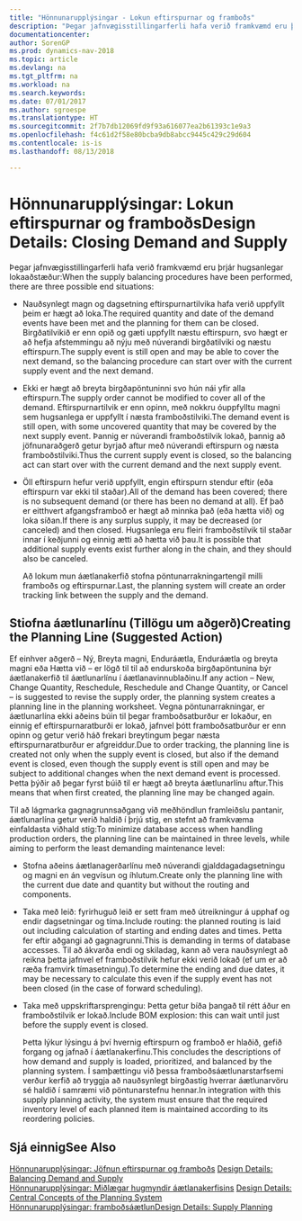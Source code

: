 ```yaml
---
title: "Hönnunarupplýsingar - Lokun eftirspurnar og framboðs"
description: "Þegar jafnvægisstillingarferli hafa verið framkvæmd eru þrjár hugsanlegar lokaaðstæður."
documentationcenter: 
author: SorenGP
ms.prod: dynamics-nav-2018
ms.topic: article
ms.devlang: na
ms.tgt_pltfrm: na
ms.workload: na
ms.search.keywords: 
ms.date: 07/01/2017
ms.author: sgroespe
ms.translationtype: HT
ms.sourcegitcommit: 2f7b7db12069fd9f93a616077ea2b61393c1e9a3
ms.openlocfilehash: f4c61d2f58e80bcba9db8abcc9445c429c29d604
ms.contentlocale: is-is
ms.lasthandoff: 08/13/2018

---
```

# <a name="design-details-closing-demand-and-supply"></a><span data-ttu-id="4616a-103">Hönnunarupplýsingar: Lokun eftirspurnar og framboðs</span><span class="sxs-lookup"><span data-stu-id="4616a-103">Design Details: Closing Demand and Supply</span></span>
<span data-ttu-id="4616a-104">Þegar jafnvægisstillingarferli hafa verið framkvæmd eru þrjár hugsanlegar lokaaðstæður:</span><span class="sxs-lookup"><span data-stu-id="4616a-104">When the supply balancing procedures have been performed, there are three possible end situations:</span></span>  

- <span data-ttu-id="4616a-105">Nauðsynlegt magn og dagsetning eftirspurnartilvika hafa verið uppfyllt þeim er hægt að loka.</span><span class="sxs-lookup"><span data-stu-id="4616a-105">The required quantity and date of the demand events have been met and the planning for them can be closed.</span></span> <span data-ttu-id="4616a-106">Birgðatilvikið er enn opið og gæti uppfyllt næstu eftirspurn, svo hægt er að hefja afstemmingu að nýju með núverandi birgðatilviki og næstu eftirspurn.</span><span class="sxs-lookup"><span data-stu-id="4616a-106">The supply event is still open and may be able to cover the next demand, so the balancing procedure can start over with the current supply event and the next demand.</span></span>  

- <span data-ttu-id="4616a-107">Ekki er hægt að breyta birgðapöntuninni svo hún nái yfir alla eftirspurn.</span><span class="sxs-lookup"><span data-stu-id="4616a-107">The supply order cannot be modified to cover all of the demand.</span></span> <span data-ttu-id="4616a-108">Eftirspurnartilvik er enn opinn, með nokkru óuppfylltu magni sem hugsanlega er uppfyllt í næsta framboðstilviki.</span><span class="sxs-lookup"><span data-stu-id="4616a-108">The demand event is still open, with some uncovered quantity that may be covered by the next supply event.</span></span> <span data-ttu-id="4616a-109">Þannig er núverandi framboðstilvik lokað, þannig að jöfnunaraðgerð getur byrjað aftur með núverandi eftirspurn og næsta framboðstilviki.</span><span class="sxs-lookup"><span data-stu-id="4616a-109">Thus the current supply event is closed, so the balancing act can start over with the current demand and the next supply event.</span></span>  

- <span data-ttu-id="4616a-110">Öll eftirspurn hefur verið uppfyllt, engin eftirspurn stendur eftir (eða eftirspurn var ekki til staðar).</span><span class="sxs-lookup"><span data-stu-id="4616a-110">All of the demand has been covered; there is no subsequent demand (or there has been no demand at all).</span></span> <span data-ttu-id="4616a-111">Ef það er eitthvert afgangsframboð er hægt að minnka það (eða hætta við) og loka síðan.</span><span class="sxs-lookup"><span data-stu-id="4616a-111">If there is any surplus supply, it may be decreased (or canceled) and then closed.</span></span> <span data-ttu-id="4616a-112">Hugsanlega eru fleiri framboðstilvik til staðar innar í keðjunni og einnig ætti að hætta við þau.</span><span class="sxs-lookup"><span data-stu-id="4616a-112">It is possible that additional supply events exist further along in the chain, and they should also be canceled.</span></span>  

  <span data-ttu-id="4616a-113">Að lokum mun áætlanakerfið stofna pöntunarrakningartengil milli framboðs og eftirspurnar.</span><span class="sxs-lookup"><span data-stu-id="4616a-113">Last, the planning system will create an order tracking link between the supply and the demand.</span></span>  

## <a name="creating-the-planning-line-suggested-action"></a><span data-ttu-id="4616a-114">Stiofna áætlunarlínu (Tillögu um aðgerð)</span><span class="sxs-lookup"><span data-stu-id="4616a-114">Creating the Planning Line (Suggested Action)</span></span>  
 <span data-ttu-id="4616a-115">Ef einhver aðgerð – Ný, Breyta magni, Enduráætla, Enduráætla og breyta magni eða Hætta við – er lögð til til að endurskoða birgðapöntunina býr áætlanakerfið til áætlunarlínu í áætlanavinnublaðinu.</span><span class="sxs-lookup"><span data-stu-id="4616a-115">If any action – New, Change Quantity, Reschedule, Reschedule and Change Quantity, or Cancel – is suggested to revise the supply order, the planning system creates a planning line in the planning worksheet.</span></span> <span data-ttu-id="4616a-116">Vegna pöntunarrakningar, er áætlunarlína ekki aðeins búin til þegar framboðsatburður er lokaður, en einnig ef eftirspurnaratburði er lokað, jafnvel þótt framboðsatburður er enn opinn og getur verið háð frekari breytingum þegar næsta eftirspurnaratburður er afgreiddur.</span><span class="sxs-lookup"><span data-stu-id="4616a-116">Due to order tracking, the planning line is created not only when the supply event is closed, but also if the demand event is closed, even though the supply event is still open and may be subject to additional changes when the next demand event is processed.</span></span> <span data-ttu-id="4616a-117">Þetta þýðir að þegar fyrst búið til er hægt að breyta áætlunarlínu aftur.</span><span class="sxs-lookup"><span data-stu-id="4616a-117">This means that when first created, the planning line may be changed again.</span></span>  

 <span data-ttu-id="4616a-118">Til að lágmarka gagnagrunnsaðgang við meðhöndlun framleiðslu pantanir, áætlunarlína getur verið haldið í þrjú stig, en stefnt að framkvæma einfaldasta viðhald stig:</span><span class="sxs-lookup"><span data-stu-id="4616a-118">To minimize database access when handling production orders, the planning line can be maintained in three levels, while aiming to perform the least demanding maintenance level:</span></span>  

- <span data-ttu-id="4616a-119">Stofna aðeins áætlanagerðarlínu með núverandi gjalddagadagsetningu og magni en án vegvísun og íhlutum.</span><span class="sxs-lookup"><span data-stu-id="4616a-119">Create only the planning line with the current due date and quantity but without the routing and components.</span></span>  

- <span data-ttu-id="4616a-120">Taka með leið: fyrirhuguð leið er sett fram með útreikningur á upphaf og endir dagsetningar og tíma.</span><span class="sxs-lookup"><span data-stu-id="4616a-120">Include routing: the planned routing is laid out including calculation of starting and ending dates and times.</span></span> <span data-ttu-id="4616a-121">Þetta fer eftir aðgangi að gagnagrunni.</span><span class="sxs-lookup"><span data-stu-id="4616a-121">This is demanding in terms of database accesses.</span></span> <span data-ttu-id="4616a-122">Til að ákvarða endi og skiladag, kann að vera nauðsynlegt að reikna þetta jafnvel ef framboðstilvik hefur ekki verið lokað (ef um er að ræða framvirk tímasetningu).</span><span class="sxs-lookup"><span data-stu-id="4616a-122">To determine the ending and due dates, it may be necessary to calculate this even if the supply event has not been closed (in the case of forward scheduling).</span></span>  

- <span data-ttu-id="4616a-123">Taka með uppskriftarsprengingu: Þetta getur bíða þangað til rétt áður en framboðstilvik er lokað.</span><span class="sxs-lookup"><span data-stu-id="4616a-123">Include BOM explosion: this can wait until just before the supply event is closed.</span></span>  

  <span data-ttu-id="4616a-124">Þetta lýkur lýsingu á því hvernig eftirspurn og framboð er hlaðið, gefið forgang og jafnað í áætlanakerfinu.</span><span class="sxs-lookup"><span data-stu-id="4616a-124">This concludes the descriptions of how demand and supply is loaded, prioritized, and balanced by the planning system.</span></span> <span data-ttu-id="4616a-125">Í samþættingu við þessa framboðsáætlunarstarfsemi verður kerfið að tryggja að nauðsynlegt birgðastig hverrar áætlunarvöru sé haldið í samræmi við pöntunarstefnu hennar.</span><span class="sxs-lookup"><span data-stu-id="4616a-125">In integration with this supply planning activity, the system must ensure that the required inventory level of each planned item is maintained according to its reordering policies.</span></span>  

## <a name="see-also"></a><span data-ttu-id="4616a-126">Sjá einnig</span><span class="sxs-lookup"><span data-stu-id="4616a-126">See Also</span></span>  
 <span data-ttu-id="4616a-127">[Hönnunarupplýsingar: Jöfnun eftirspurnar og framboðs](design-details-balancing-demand-and-supply.md) </span><span class="sxs-lookup"><span data-stu-id="4616a-127">[Design Details: Balancing Demand and Supply](design-details-balancing-demand-and-supply.md) </span></span>  
 <span data-ttu-id="4616a-128">[Hönnunarupplýsingar: Miðlægar hugmyndir áætlanakerfisins](design-details-central-concepts-of-the-planning-system.md) </span><span class="sxs-lookup"><span data-stu-id="4616a-128">[Design Details: Central Concepts of the Planning System](design-details-central-concepts-of-the-planning-system.md) </span></span>  
 [<span data-ttu-id="4616a-129">Hönnunarupplýsingar: framboðsáætlun</span><span class="sxs-lookup"><span data-stu-id="4616a-129">Design Details: Supply Planning</span></span>](design-details-supply-planning.md)

